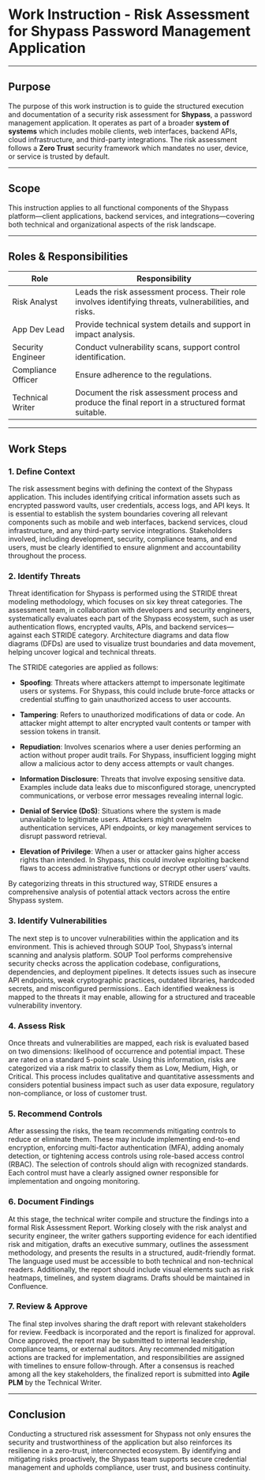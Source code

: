 # Work Instruction - Risk Assessment for Shypass Password Management Application

---

## Purpose

The purpose of this work instruction is to guide the structured execution and documentation of a security risk assessment for **Shypass**, a password management application. It operates as part of a broader **system of systems** which includes mobile clients, web interfaces, backend APIs, cloud infrastructure, and third-party integrations. The risk assessment follows a **Zero Trust** security framework which mandates no user, device, or service is trusted by default.

---

## Scope

This instruction applies to all functional components of the Shypass platform—client applications, backend services, and integrations—covering both technical and organizational aspects of the risk landscape.

---

## Roles & Responsibilities

| Role | Responsibility |
|------|----------------|
| Risk Analyst | Leads the risk assessment process. Their role involves identifying threats, vulnerabilities, and risks. |
| App Dev Lead | Provide technical system details and support in impact analysis. |
| Security Engineer | Conduct vulnerability scans, support control identification. |
| Compliance Officer | Ensure adherence to the regulations. |
| Technical Writer | Document the risk assessment process and produce the final report in a structured format suitable. |

---

## Work Steps

### 1. Define Context  
The risk assessment begins with defining the context of the Shypass application. This includes identifying critical information assets such as encrypted password vaults, user credentials, access logs, and API keys. It is essential to establish the system boundaries covering all relevant components such as mobile and web interfaces, backend services, cloud infrastructure, and any third-party service integrations. Stakeholders involved, including development, security, compliance teams, and end users, must be clearly identified to ensure alignment and accountability throughout the process.

### 2. Identify Threats  
Threat identification for Shypass is performed using the STRIDE threat modeling methodology, which focuses on six key threat categories. The assessment team, in collaboration with developers and security engineers, systematically evaluates each part of the Shypass ecosystem, such as user authentication flows, encrypted vaults, APIs, and backend services—against each STRIDE category. Architecture diagrams and data flow diagrams (DFDs) are used to visualize trust boundaries and data movement, helping uncover logical and technical threats.

The STRIDE categories are applied as follows:

 - **Spoofing**: Threats where attackers attempt to impersonate legitimate users or systems. For Shypass, this could include brute-force attacks or credential stuffing to gain unauthorized access to user accounts.

- **Tampering**: Refers to unauthorized modifications of data or code. An attacker might attempt to alter encrypted vault contents or tamper with session tokens in transit.

- **Repudiation**: Involves scenarios where a user denies performing an action without proper audit trails. For Shypass, insufficient logging might allow a malicious actor to deny access attempts or vault changes.

- **Information Disclosure**: Threats that involve exposing sensitive data. Examples include data leaks due to misconfigured storage, unencrypted communications, or verbose error messages revealing internal logic.

- **Denial of Service (DoS)**: Situations where the system is made unavailable to legitimate users. Attackers might overwhelm authentication services, API endpoints, or key management services to disrupt password retrieval.

- **Elevation of Privilege**: When a user or attacker gains higher access rights than intended. In Shypass, this could involve exploiting backend flaws to access administrative functions or decrypt other users’ vaults.

By categorizing threats in this structured way, STRIDE ensures a comprehensive analysis of potential attack vectors across the entire Shypass system.

### 3. Identify Vulnerabilities  
The next step is to uncover vulnerabilities within the application and its environment. This is achieved through SOUP Tool, Shypass’s internal scanning and analysis platform. SOUP Tool performs comprehensive security checks across the application codebase, configurations, dependencies, and deployment pipelines. It detects issues such as insecure API endpoints, weak cryptographic practices, outdated libraries, hardcoded secrets, and misconfigured permissions.. Each identified weakness is mapped to the threats it may enable, allowing for a structured and traceable vulnerability inventory.

### 4. Assess Risk  
Once threats and vulnerabilities are mapped, each risk is evaluated based on two dimensions: likelihood of occurrence and potential impact. These are rated on a standard 5-point scale. Using this information, risks are categorized via a risk matrix to classify them as Low, Medium, High, or Critical. This process includes qualitative and quantitative assessments and considers potential business impact such as user data exposure, regulatory non-compliance, or loss of customer trust.

### 5. Recommend Controls  
After assessing the risks, the team recommends mitigating controls to reduce or eliminate them. These may include implementing end-to-end encryption, enforcing multi-factor authentication (MFA), adding anomaly detection, or tightening access controls using role-based access control (RBAC). The selection of controls should align with recognized standards. Each control must have a clearly assigned owner responsible for implementation and ongoing monitoring.

### 6. Document Findings 
At this stage, the technical writer compile and structure the findings into a formal Risk Assessment Report. Working closely with the risk analyst and security engineer, the writer gathers supporting evidence for each identified risk and mitigation, drafts an executive summary, outlines the assessment methodology, and presents the results in a structured, audit-friendly format. The language used must be accessible to both technical and non-technical readers. Additionally, the report should include visual elements such as risk heatmaps, timelines, and system diagrams. Drafts should be maintained in Confluence.

### 7. Review & Approve  
The final step involves sharing the draft report with relevant stakeholders for review. Feedback is incorporated and the report is finalized for approval. Once approved, the report may be submitted to internal leadership, compliance teams, or external auditors. Any recommended mitigation actions are tracked for implementation, and responsibilities are assigned with timelines to ensure follow-through. After a consensus is reached among all the key stakeholders, the finalized report is submitted into **Agile PLM** by the Technical Writer. 

---


## Conclusion

Conducting a structured risk assessment for Shypass not only ensures the security and trustworthiness of the application but also reinforces its resilience in a zero-trust, interconnected ecosystem. By identifying and mitigating risks proactively, the Shypass team supports secure credential management and upholds compliance, user trust, and business continuity.
